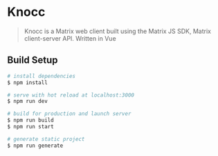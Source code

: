 # Knocc

> Knocc is a Matrix web client built using the Matrix JS SDK, Matrix client-server API. Written in Vue

## Build Setup

``` bash
# install dependencies
$ npm install

# serve with hot reload at localhost:3000
$ npm run dev

# build for production and launch server
$ npm run build
$ npm run start

# generate static project
$ npm run generate
```
